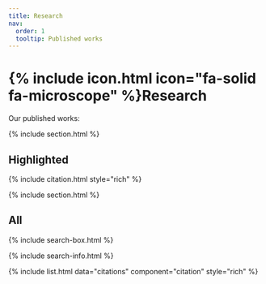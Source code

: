 ```yaml
---
title: Research
nav:
  order: 1
  tooltip: Published works
---
```


# {% include icon.html icon="fa-solid fa-microscope" %}Research

Our published works:

{% include section.html %}

## Highlighted

{% include citation.html style="rich" %}

{% include section.html %}

## All

{% include search-box.html %}

{% include search-info.html %}

{% include list.html data="citations" component="citation" style="rich" %}
